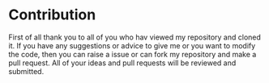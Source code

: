 # Contribution
First of all thank you to all of you who hav viewed my repository and cloned it. If you have any suggestions or advice to give me or you want to modify the code, then you can raise a issue or can fork my repository and make a pull request.
All of your ideas and pull requests will be reviewed and submitted.
